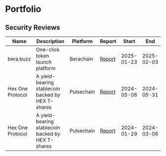 # Portfolio

## Security Reviews
| Name             | Description  | Platform | Report     | Start      | End        |
|------------------|--------------|----------|------------|------------|------------|
| bera.buzz        | One-click token launch platform                   | Berachain  | [Report](./reports/2025-01-bera-buzz.pdf)   | 2025-01-23 | 2025-02-03 |
| Hex One Protocol | A yield-bearing stablecoin backed by HEX T-shares | Pulsechain | [Report](./reports/2024-05-hex1.pdf)        | 2024-05-06 | 2024-05-31 |
| Hex One Protocol | A yield-bearing stablecoin backed by HEX T-shares | Pulsechain | [Report](./reports/2024-01-hex1.pdf)        | 2024-01-29 | 2024-03-06 |
